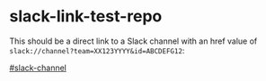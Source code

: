 # slack-link-test-repo

This should be a direct link to a Slack channel with an href value of `slack://channel?team=XX123YYYY&id=ABCDEFG12`:

[#slack-channel](slack://channel?team=XX123YYYY&id=ABCDEFG12)
